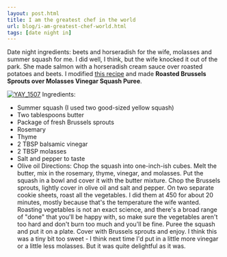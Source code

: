 ```yaml
---
layout: post.html
title: I am the greatest chef in the world
url: blog/i-am-greatest-chef-world.html
tags: [date night in]
---
```

Date night ingredients: beets and horseradish for the wife, molasses and summer squash for me. I did well, I think, but the wife knocked it out of the park. She made salmon with a horseradish cream sauce over roasted potatoes and beets. I modified [this recipe](http://freshcatering.blogspot.com/2005/11/balsamic-molasses-sweet-potatoes.html) and made **Roasted Brussels Sprouts over Molasses Vinegar Squash Puree**.  
  
[![YAY_1507](http://farm3.static.flickr.com/2399/5749126494_59a7455484.jpg)](http://www.flickr.com/photos/thetejon/5749126494/) Ingredients: 

  * Summer squash (I used two good-sized yellow squash)
  * Two tablespoons butter
  * Package of fresh Brussels sprouts
  * Rosemary
  * Thyme
  * 2 TBSP balsamic vinegar
  * 2 TBSP molasses
  * Salt and pepper to taste
  * Olive oil
Directions: Chop the squash into one-inch-ish cubes. Melt the butter, mix in the rosemary, thyme, vinegar, and molasses. Put the squash in a bowl and cover it with the butter mixture. Chop the Brussels sprouts, lightly cover in olive oil and salt and pepper. On two separate cookie sheets, roast all the vegetables. I did them at 450 for about 20 minutes, mostly because that's the temperature the wife wanted. Roasting vegetables is not an exact science, and there's a broad range of "done" that you'll be happy with, so make sure the vegetables aren't too hard and don't burn too much and you'll be fine. Puree the squash and put it on a plate. Cover with Brussels sprouts and enjoy. I think this was a tiny bit too sweet - I think next time I'd put in a little more vinegar or a little less molasses. But it was quite delightful as it was.
